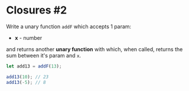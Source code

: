 # Closures #2

Write a unary function `addF` which accepts 1 param:

* **x** - number

and returns another **unary function** with which, when called, returns the sum between it's param and `x`.

```javascript
let add13 = addF(13);

add13(10); // 23
add13(-5); // 8
```